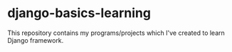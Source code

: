 # django-basics-learning
This repository contains my programs/projects which I've created to learn Django framework.
